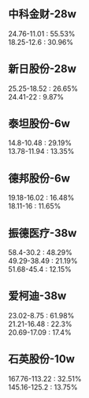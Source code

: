 ## 中科金财-28w  
24.76-11.01 : 55.53%       
18.25-12.6  : 30.96%     

## 新日股份-28w  
25.25-18.52 : 26.65%      
24.41-22  :   9.87%

## 泰坦股份-6w
14.8-10.48 : 29.19%       
13.78-11.94 : 13.35%       

## 德邦股份-6w
19.18-16.02 : 16.48%    
18.11-16 : 11.65%

## 振德医疗-38w
58.4-30.2 : 48.29%      
49.29-38.49 : 21.19%     
51.68-45.4 : 12.15%

## 爱柯迪-38w
23.02-8.75   : 61.98%         
21.21-16.48  : 22.3%       
20.69-17.09 : 17.4%    

## 石英股份-10w
167.76-113.22 : 32.51%        
145.16-125.2 : 13.75%    
